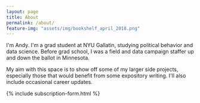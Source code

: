 ```yaml
---
layout: page
title: About
permalink: /about/
feature-img: "assets/img/bookshelf_april_2018.png"
---
```


I'm Andy. I'm a grad student at NYU Gallatin, studying political behavior and data science. Before grad school, I was a field and data campaign staffer up and down the ballot in Minnesota.

My aim with this space is to show off some of my larger side projects, especially those that would benefit from some expository writing. I'll also include occasional career updates.

{% include subscription-form.html %}
